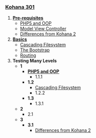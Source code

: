 ### [Kohana 301](kohana301)
1. **[Pre-requisites](kohana301/prereqs)**
    - [PHP5 and OOP](kohana301/prereqs/php5oop)
    - [Model View Controller](kohana301/prereqs/mvc)
    - [Differences from Kohana 2](kohana301/prereqs/differences)
2. **[Basics](kohana301/basics)**
    - [Cascading Filesystem](kohana301/basics/cascade)
    - [The Bootstrap](kohana301/basics/bootstrap)
    - [Routing](kohana301/basics/routing)
1. **Testing Many Levels**
    - **1**
        - **[PHP5 and OOP](kohana301.php5oop)**
            - 1.1.1
        - **1.2**
            - [Cascading Filesystem](kohana301.cascade)
            - 1.2.2
        - **1.3**
            - 1.3.1
    - **2**
        - 2.1
    - **3**
      - **3.1**
         - [Differences from Kohana 2](kohana301.differences)
